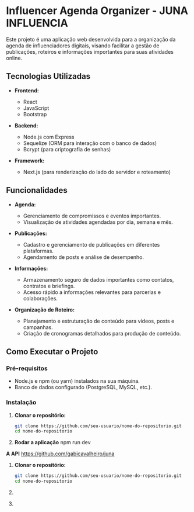 # Influencer Agenda Organizer - JUNA INFLUENCIA

Este projeto é uma aplicação web desenvolvida para a organização da agenda de influenciadores digitais, visando facilitar a gestão de publicações, roteiros e informações importantes para suas atividades online.

## Tecnologias Utilizadas

- **Frontend:**
  - React
  - JavaScript
  - Bootstrap
  
- **Backend:**
  - Node.js com Express
  - Sequelize (ORM para interação com o banco de dados)
  - Bcrypt (para criptografia de senhas)
  
- **Framework:**
  - Next.js (para renderização do lado do servidor e roteamento)

## Funcionalidades

- **Agenda:**
  - Gerenciamento de compromissos e eventos importantes.
  - Visualização de atividades agendadas por dia, semana e mês.
  
- **Publicações:**
  - Cadastro e gerenciamento de publicações em diferentes plataformas.
  - Agendamento de posts e análise de desempenho.
  
- **Informações:**
  - Armazenamento seguro de dados importantes como contatos, contratos e briefings.
  - Acesso rápido a informações relevantes para parcerias e colaborações.

- **Organização de Roteiro:**
  - Planejamento e estruturação de conteúdo para vídeos, posts e campanhas.
  - Criação de cronogramas detalhados para produção de conteúdo.

## Como Executar o Projeto

### Pré-requisitos

- Node.js e npm (ou yarn) instalados na sua máquina.
- Banco de dados configurado (PostgreSQL, MySQL, etc.).

### Instalação

1. **Clonar o repositório:**

   ```bash
   git clone https://github.com/seu-usuario/nome-do-repositorio.git
   cd nome-do-repositorio


2. **Rodar a aplicação**
    npm run dev

**A API**
https://github.com/gabicavalheiro/juna

1. **Clonar o repositório:**

   ```bash
   git clone https://github.com/seu-usuario/nome-do-repositorio.git
   cd nome-do-repositorio

2. ```npm i
3. ```npx nodemon app
